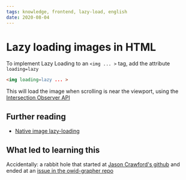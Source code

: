 ```yaml
---
tags: knowledge, frontend, lazy-load, english
date: 2020-08-04
---
```


# Lazy loading images in HTML

To implement Lazy Loading to an `<img ... >` tag, add the attribute `loading=lazy`

```html
<img loading=lazy ... >
```

This will load the image when scrolling is near the viewport, using the [Intersection Observer API](https://developers.google.com/web/updates/2016/04/intersectionobserver)

## Further reading

- [Native image lazy-loading](https://web.dev/native-lazy-loading)

## What led to learning this

Accidentally: a rabbit hole that started at [Jason Crawford's github](https://github.com/jasoncrawford) and ended at an [issue in the owid-grapher repo](https://github.com/owid/owid-grapher/pull/422)
